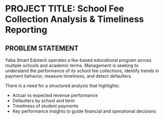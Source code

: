 # PROJECT TITLE: School Fee Collection Analysis & Timeliness Reporting

## PROBLEM STATEMENT

Yaba Smart Edutech operates a fee-based educational program across multiple schools and academic terms. Management is seeking to understand the performance of its school fee collections, identify trends in payment behavior, measure timeliness, and detect defaulters.

There is a need for a structured analysis that highlights:
- Actual vs expected revenue performance
- Defaulters by school and term
- Timeliness of student payments
- Key performance insights to guide financial and operational decisions

